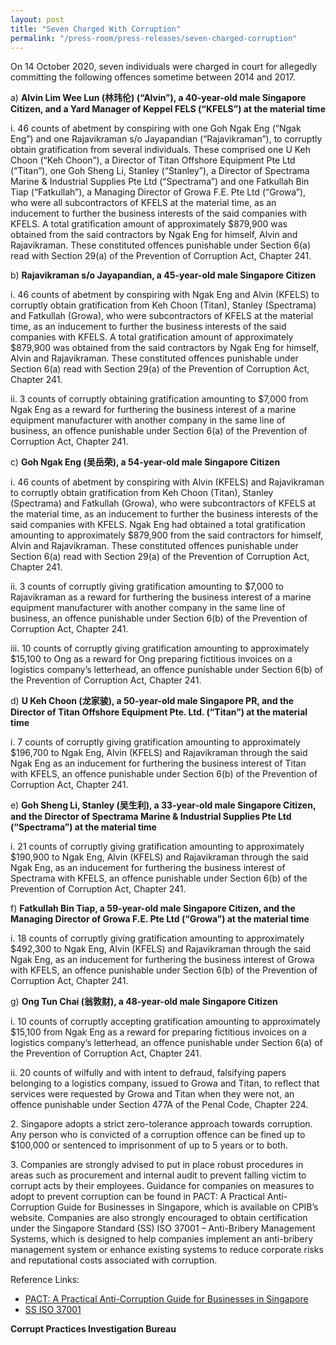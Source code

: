 ```yaml
---
layout: post
title: "Seven Charged With Corruption"
permalink: "/press-room/press-releases/seven-charged-corruption"
---
```

On 14 October 2020, seven individuals were charged in court for allegedly committing the following offences sometime between 2014 and 2017.

a)    **Alvin Lim Wee Lun (林玮伦) (“Alvin”), a 40-year-old male Singapore Citizen, and a Yard Manager of Keppel FELS (“KFELS”) at the material time**

i.    46 counts of abetment by conspiring with one Goh Ngak Eng (“Ngak Eng”) and one Rajavikraman s/o Jayapandian (“Rajavikraman”), to corruptly obtain gratification from several individuals. These comprised one U Keh Choon (“Keh Choon”), a Director of Titan Offshore Equipment Pte Ltd (“Titan”), one Goh Sheng Li, Stanley (“Stanley”), a Director of Spectrama Marine & Industrial Supplies Pte Ltd (“Spectrama”) and one Fatkullah Bin Tiap (“Fatkullah”), a Managing Director of Growa F.E. Pte Ltd (“Growa”), who were all subcontractors of KFELS at the material time, as an inducement to further the business interests of the said companies with KFELS.  A  total gratification amount of approximately $879,900 was obtained from the said contractors by Ngak Eng for himself, Alvin and Rajavikraman. These constituted offences punishable under Section 6(a) read with Section 29(a) of the Prevention of Corruption Act, Chapter 241.

b)    **Rajavikraman s/o Jayapandian, a 45-year-old male Singapore Citizen**

i.    46 counts of abetment by conspiring with Ngak Eng and Alvin (KFELS) to corruptly obtain gratification from Keh Choon (Titan), Stanley (Spectrama) and Fatkullah (Growa), who were subcontractors of KFELS at the material time, as an inducement to further the business interests of the said companies with KFELS. A total gratification amount of approximately $879,900 was obtained from the said contractors by Ngak Eng for himself, Alvin and Rajavikraman. These constituted offences punishable under Section 6(a) read with Section 29(a) of the Prevention of Corruption Act, Chapter 241. 

ii.    3 counts of corruptly obtaining gratification amounting to $7,000 from Ngak Eng as a reward for furthering the business interest of a marine equipment manufacturer with another company in the same line of business, an offence punishable under Section 6(a) of the Prevention of Corruption Act, Chapter 241.

c)    **Goh Ngak Eng (吴岳荣), a 54-year-old male Singapore Citizen**

i.    46 counts of abetment by conspiring with Alvin (KFELS) and Rajavikraman to corruptly obtain gratification from Keh Choon (Titan), Stanley (Spectrama) and Fatkullah (Growa), who were subcontractors of KFELS at the material time, as an inducement to further the business interests of the said companies with KFELS. Ngak Eng had obtained a total gratification amounting to approximately $879,900 from the said contractors for himself, Alvin and Rajavikraman. These constituted offences punishable under Section 6(a) read with Section 29(a) of the Prevention of Corruption Act, Chapter 241.

ii.    3 counts of corruptly giving gratification amounting to $7,000 to Rajavikraman as a reward for furthering the business interest of a marine equipment manufacturer with another company in the same line of business, an offence punishable under Section 6(b) of the Prevention of Corruption Act, Chapter 241.

iii.   10 counts of corruptly giving gratification amounting to approximately $15,100 to Ong as a reward for Ong preparing fictitious invoices on a logistics company’s letterhead, an offence punishable under Section 6(b) of the Prevention of Corruption Act, Chapter 241.

d)    **U Keh Choon (龙家骏), a 50-year-old male Singapore PR, and the Director of Titan Offshore Equipment Pte. Ltd. (“Titan”) at the material time**

i.    7 counts of corruptly giving gratification amounting to approximately $196,700 to Ngak Eng, Alvin (KFELS) and Rajavikraman through the said Ngak Eng as an inducement for furthering the business interest of Titan with KFELS, an offence punishable under Section 6(b) of the Prevention of Corruption Act, Chapter 241.

e)    **Goh Sheng Li, Stanley (吴生利), a 33-year-old male Singapore Citizen, and the Director of Spectrama Marine & Industrial Supplies Pte Ltd (“Spectrama”) at the material time**

i.    21 counts of corruptly giving gratification amounting to approximately $190,900 to Ngak Eng, Alvin (KFELS) and Rajavikraman through the said Ngak Eng, as an inducement for furthering the business interest of Spectrama with KFELS, an offence punishable under Section 6(b) of the Prevention of Corruption Act, Chapter 241.

f)    **Fatkullah Bin Tiap, a 59-year-old male Singapore Citizen, and the Managing Director of Growa F.E. Pte Ltd (“Growa”) at the material time**

i.    18 counts of corruptly giving gratification amounting to approximately $492,300 to Ngak Eng, Alvin (KFELS) and Rajavikraman through the said Ngak Eng, as an inducement for furthering the business interest of Growa with KFELS, an offence punishable under Section 6(b) of the Prevention of Corruption Act, Chapter 241.

g)    **Ong Tun Chai (翁敦财), a 48-year-old male Singapore Citizen**

i.    10 counts of corruptly accepting gratification amounting to approximately $15,100 from Ngak Eng as a reward for preparing fictitious invoices on a logistics company’s letterhead, an offence punishable under Section 6(a) of the Prevention of Corruption Act, Chapter 241.

ii.    20 counts of wilfully and with intent to defraud, falsifying papers belonging to a logistics company, issued to Growa and Titan, to reflect that services were requested by Growa and Titan when they were not, an offence punishable under Section 477A of the Penal Code, Chapter 224.

2\.          Singapore adopts a strict zero-tolerance approach towards corruption. Any person who is convicted of a corruption offence can be fined up to $100,000 or sentenced to imprisonment of up to 5 years or to both.

3\.          Companies are strongly advised to put in place robust procedures in areas such as procurement and internal audit to prevent falling victim to corrupt acts by their employees. Guidance for companies on measures to adopt to prevent corruption can be found in PACT: A Practical Anti-Corruption Guide for Businesses in Singapore, which is available on CPIB’s website. Companies are also strongly encouraged to obtain certification under the Singapore Standard (SS) ISO 37001 – Anti-Bribery Management Systems, which is designed to help companies implement an anti-bribery management system or enhance existing systems to reduce corporate risks and reputational costs associated with corruption. 

Reference Links:
* [PACT: A Practical Anti-Corruption Guide for Businesses in Singapore](/research-room/publications/anti-corruption-guide-for-businesses/)<br>
* [SS ISO 37001](/research-room/publications/ss-iso-37001/)
 
**Corrupt Practices Investigation Bureau**
